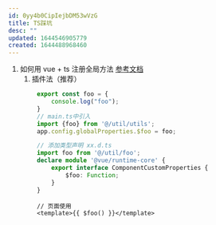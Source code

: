 ```yaml
---
id: 0yy4b0CipIejbDM53wVzG
title: TS踩坑
desc: ""
updated: 1644546905779
created: 1644488968460
---
```


1. 如何用 vue + ts 注册全局方法 [参考文档](https://https://v3.cn.vuejs.org/guide/typescript-support.html#%E4%B8%8E-options-api-%E4%B8%80%E8%B5%B7%E4%BD%BF%E7%94%A8)
   1. 插件法（推荐）

```typescript
        export const foo = {
            console.log("foo");
        }
        // main.ts中引入
        import {foo} from '@/util/utils';
        app.config.globalProperties.$foo = foo;

        // 添加类型声明 xx.d.ts
        import foo from '@/util/foo';
        declare module '@vue/runtime-core' {
            export interface ComponentCustomProperties {
                $foo: Function;
            }
        }
```

```vue
        // 页面使用
        <template>{{ $foo() }}</template>
```
